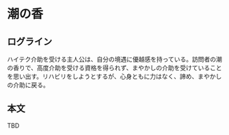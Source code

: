 # 潮の香

## ログライン

ハイテク介助を受ける主人公は、自分の境遇に優越感を持っている。訪問者の潮の香りで、高度介助を受ける資格を得られず、まやかしの介助を受けていることを思い出す。リハビリをしようとするが、心身ともに力はなく、諦め、まやかしの介助に戻る。

## 本文

TBD
